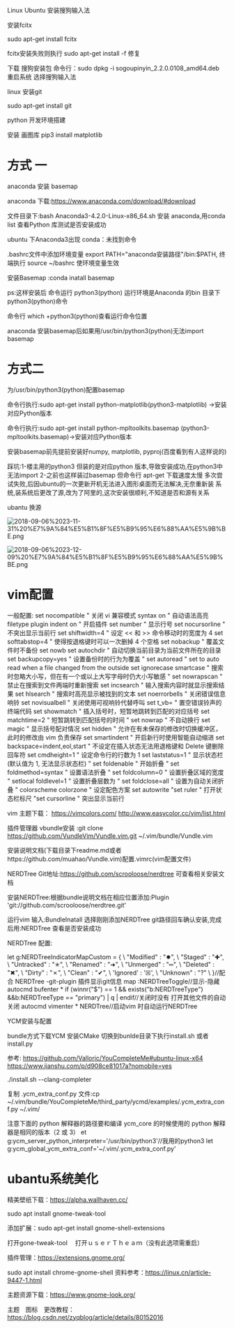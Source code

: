 
Linux  Ubuntu 安装搜狗输入法


安装fcitx

sudo apt-get install fcitx  

fcitx安装失败则执行 sudo apt-get install -f 修复

  下载 搜狗安装包  命令行：sudo dpkg -i sogoupinyin_2.2.0.0108_amd64.deb 
    重启系统 选择搜狗输入法

linux 安装git

sudo apt-get install git 

<a>python 开发环境搭建</a>

安装 画图库 pip3 install matplotlib

# 方式 一

anaconda  安装 basemap

anaconda 下载:https://www.anaconda.com/download/#download

文件目录下:bash Anaconda3-4.2.0-Linux-x86_64.sh 安装 anaconda,用conda list 查看Python 库测试是否安装成功

ubuntu 下Anaconda3出现 conda：未找到命令


.bashrc文件中添加环境变量  export PATH="anaconda安装路径"/bin:$PATH, 终端执行 source ~/bashrc 使环境变量生效

安装Basemap :conda inatall basemap

ps:这样安装后 命令运行 python3(python) 运行环境是Anaconda 的bin 目录下 python3(python)命令

命令行 which +python3(python)查看运行命令位置

anaconda 安装basemap后如果用/usr/bin/python3(python)无法import basemap 

# 方式二

为/usr/bin/python3(python)配置basemap

命令行执行:sudo apt-get install python-matplotlib(python3-matplotlib) ->安装对应Python版本

命令行执行:sudo apt-get install python-mpltoolkits.basemap (python3-mpltoolkits.basemap)->安装对应Python版本

安装basemap前先提前安装好numpy, matplotlib, pyproj(百度看到有人这样说的)

踩坑:1-楼主用的python3 但装的是对应python 版本,导致安装成功,在python3中无法import 
    2-之前也这样装过basemap 但命令行 apt-get 下载速度太慢 多次尝试失败,后因ubuntu的一次更新开机无法进入图形桌面而无法解决,无奈重新装
    系统,装系统后更改了源,改为了阿里的,这次安装很顺利,不知道是否和源有关系

ubantu 换源

![2018-09-06%2023-11-31%20%E7%9A%84%E5%B1%8F%E5%B9%95%E6%88%AA%E5%9B%BE.png](attachment:2018-09-06%2023-11-31%20%E7%9A%84%E5%B1%8F%E5%B9%95%E6%88%AA%E5%9B%BE.png)

![2018-09-06%2023-12-09%20%E7%9A%84%E5%B1%8F%E5%B9%95%E6%88%AA%E5%9B%BE.png](attachment:2018-09-06%2023-12-09%20%E7%9A%84%E5%B1%8F%E5%B9%95%E6%88%AA%E5%9B%BE.png)

# vim配置


一般配置:
    set nocompatible            " 关闭 vi 兼容模式
syntax on                   " 自动语法高亮
filetype plugin indent on   " 开启插件
set number                  " 显示行号
set nocursorline            " 不突出显示当前行
set shiftwidth=4            " 设定 << 和 >> 命令移动时的宽度为 4
set softtabstop=4           " 使得按退格键时可以一次删掉 4 个空格
set nobackup                " 覆盖文件时不备份
set nowb
set autochdir               " 自动切换当前目录为当前文件所在的目录
set backupcopy=yes          " 设置备份时的行为为覆盖
" set autoread                " set to auto read when a file changed from the outside
set ignorecase smartcase    " 搜索时忽略大小写，但在有一个或以上大写字母时仍大小写敏感
" set nowrapscan              " 禁止在搜索到文件两端时重新搜索
set incsearch               " 输入搜索内容时就显示搜索结果
set hlsearch                " 搜索时高亮显示被找到的文本
set noerrorbells            " 关闭错误信息响铃
set novisualbell            " 关闭使用可视响铃代替呼叫
set t_vb=                   " 置空错误铃声的终端代码
set showmatch               " 插入括号时，短暂地跳转到匹配的对应括号
set matchtime=2             " 短暂跳转到匹配括号的时间
" set nowrap                  " 不自动换行
set magic                  " 显示括号配对情况
set hidden                  " 允许在有未保存的修改时切换缓冲区，此时的修改由 vim 负责保存
set smartindent             " 开启新行时使用智能自动缩进
set backspace=indent,eol,start
                            " 不设定在插入状态无法用退格键和 Delete 键删除回车符
set cmdheight=1             " 设定命令行的行数为 1
set laststatus=1            " 显示状态栏 (默认值为 1, 无法显示状态栏)
" set foldenable              " 开始折叠
" set foldmethod=syntax       " 设置语法折叠
" set foldcolumn=0            " 设置折叠区域的宽度
" setlocal foldlevel=1        " 设置折叠层数为
" set foldclose=all           " 设置为自动关闭折叠
" colorscheme colorzone       " 设定配色方案
set autowrite
"set ruler                   " 打开状态栏标尺
"set cursorline              " 突出显示当前行

vim 主题下载：
https://vimcolors.com/
http://www.easycolor.cc/vim/list.html

插件管理器 vbundle安装 :git clone https://github.com/VundleVim/Vundle.vim.git ~/.vim/bundle/Vundle.vim

安装说明文档(下载目录下readme.md或者https://github.com/muahao/Vundle.vim)配置.vimrc(vim配置文件)

NERDTree Git地址:https://github.com/scrooloose/nerdtree 可查看相关安装文档

安装NERDTree:根据bundle说明文档在相应位置添加:Plugin 'git://github.com/scrooloose/nerdtree.git'

运行vim 输入:BundleInatall  选择刚刚添加NERDTree git路径回车确认安装,完成后用:NERDTree 查看是否安装成功 

NERDTree 配置:
    

 let g:NERDTreeIndicatorMapCustom = {
    \ "Modified"  : "✹",
    \ "Staged"    : "✚",
    \ "Untracked" : "✭",
    \ "Renamed"   : "➜",
    \ "Unmerged"  : "═",
    \ "Deleted"   : "✖",
    \ "Dirty"     : "✗",
    \ "Clean"     : "✔︎",
    \ 'Ignored'   : '☒',
    \ "Unknown"   : "?"
    \ }//配合 NERDTree -git-plugin 插件显示git信息
   map <F2> :NERDTreeToggle<CR>//显示-隐藏
   autocmd bufenter * if (winnr("$") == 1 && exists("b:NERDTreeType") &&b:NERDTreeType == "primary") | q | endif//关闭时没有
打开其他文件的自动关闭
   autocmd vimenter * NERDTree//启动vim 时自动运行NERDTree

YCM安装与配置

bundle方式下载YCM
安装CMake
切换到bunlde目录下执行install.sh 或者 install.py


参考:
    https://github.com/Valloric/YouCompleteMe#ubuntu-linux-x64
        https://www.jianshu.com/p/d908ce81017a?nomobile=yes

./install.sh --clang-completer

复制 .ycm_extra_conf.py 文件:cp ~/.vim/bundle/YouCompleteMe/third_party/ycmd/examples/.ycm_extra_conf.py ~/.vim/

注意下面的 python 解释器的路径要和编译 ycm_core 的时候使用的 python 解释器是相同的版本（2 或 3）
et g:ycm_server_python_interpreter='/usr/bin/python3'//我用的python3
let g:ycm_global_ycm_extra_conf='~/.vim/.ycm_extra_conf.py'

# ubantu系统美化

精美壁纸下载：https://alpha.wallhaven.cc/
    

sudo apt install gnome-tweak-tool

添加扩展：sudo apt-get install gnome-shell-extensions

打开gone-tweak-tool 　打开ｕｓｅｒＴｈｅａｍ（没有此选项需重启）

插件管理：https://extensions.gnome.org/
    
sudo apt install chrome-gnome-shell 
资料参考：https://linux.cn/article-9447-1.html

主题资源下载：https://www.gnome-look.org/

主题　图标　更改教程：https://blog.csdn.net/zyqblog/article/details/80152016
